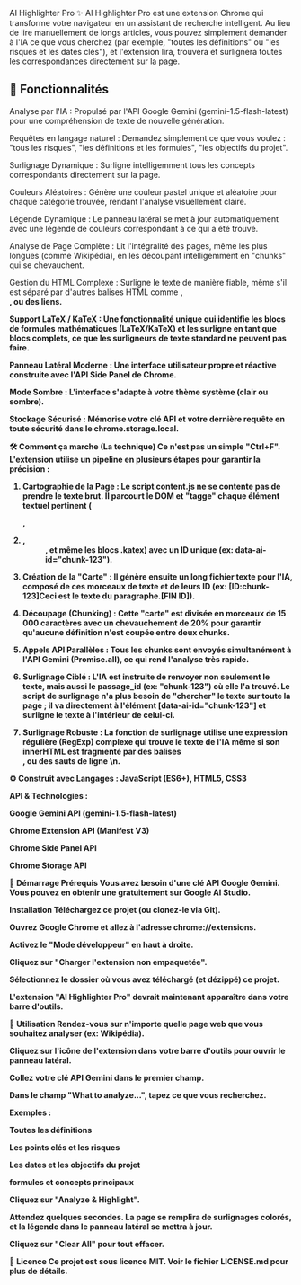 AI Highlighter Pro ✨
AI Highlighter Pro est une extension Chrome qui transforme votre navigateur en un assistant de recherche intelligent. Au lieu de lire manuellement de longs articles, vous pouvez simplement demander à l'IA ce que vous cherchez (par exemple, "toutes les définitions" ou "les risques et les dates clés"), et l'extension lira, trouvera et surlignera toutes les correspondances directement sur la page.

## 🚀 Fonctionnalités

Analyse par l'IA : Propulsé par l'API Google Gemini (gemini-1.5-flash-latest) pour une compréhension de texte de nouvelle génération.

Requêtes en langage naturel : Demandez simplement ce que vous voulez : "tous les risques", "les définitions et les formules", "les objectifs du projet".

Surlignage Dynamique : Surligne intelligemment tous les concepts correspondants directement sur la page.

Couleurs Aléatoires : Génère une couleur pastel unique et aléatoire pour chaque catégorie trouvée, rendant l'analyse visuellement claire.

Légende Dynamique : Le panneau latéral se met à jour automatiquement avec une légende de couleurs correspondant à ce qui a été trouvé.

Analyse de Page Complète : Lit l'intégralité des pages, même les plus longues (comme Wikipédia), en les découpant intelligemment en "chunks" qui se chevauchent.

Gestion du HTML Complexe : Surligne le texte de manière fiable, même s'il est séparé par d'autres balises HTML comme <b>, <br>, ou des liens.

Support LaTeX / KaTeX : Une fonctionnalité unique qui identifie les blocs de formules mathématiques (LaTeX/KaTeX) et les surligne en tant que blocs complets, ce que les surligneurs de texte standard ne peuvent pas faire.

Panneau Latéral Moderne : Une interface utilisateur propre et réactive construite avec l'API Side Panel de Chrome.

Mode Sombre : L'interface s'adapte à votre thème système (clair ou sombre).

Stockage Sécurisé : Mémorise votre clé API et votre dernière requête en toute sécurité dans le chrome.storage.local.

🛠️ Comment ça marche (La technique)
Ce n'est pas un simple "Ctrl+F". L'extension utilise un pipeline en plusieurs étapes pour garantir la précision :

1. Cartographie de la Page : Le script content.js ne se contente pas de prendre le texte brut. Il parcourt le DOM et "tagge" chaque élément textuel pertinent (<p>, <li>, <dd>, et même les blocs .katex) avec un ID unique (ex: data-ai-id="chunk-123").

2. Création de la "Carte" : Il génère ensuite un long fichier texte pour l'IA, composé de ces morceaux de texte et de leurs ID (ex: [ID:chunk-123]Ceci est le texte du paragraphe.[FIN ID]).

3. Découpage (Chunking) : Cette "carte" est divisée en morceaux de 15 000 caractères avec un chevauchement de 20% pour garantir qu'aucune définition n'est coupée entre deux chunks.

4. Appels API Parallèles : Tous les chunks sont envoyés simultanément à l'API Gemini (Promise.all), ce qui rend l'analyse très rapide.

5. Surlignage Ciblé : L'IA est instruite de renvoyer non seulement le texte, mais aussi le passage_id (ex: "chunk-123") où elle l'a trouvé. Le script de surlignage n'a plus besoin de "chercher" le texte sur toute la page ; il va directement à l'élément [data-ai-id="chunk-123"] et surligne le texte à l'intérieur de celui-ci.

6. Surlignage Robuste : La fonction de surlignage utilise une expression régulière (RegExp) complexe qui trouve le texte de l'IA même si son innerHTML est fragmenté par des balises <br>, <b> ou des sauts de ligne \n.

⚙️ Construit avec
Langages : JavaScript (ES6+), HTML5, CSS3

API & Technologies :

Google Gemini API (gemini-1.5-flash-latest)

Chrome Extension API (Manifest V3)

Chrome Side Panel API

Chrome Storage API

🚀 Démarrage
Prérequis
Vous avez besoin d'une clé API Google Gemini. Vous pouvez en obtenir une gratuitement sur Google AI Studio.

Installation
Téléchargez ce projet (ou clonez-le via Git).

Ouvrez Google Chrome et allez à l'adresse chrome://extensions.

Activez le "Mode développeur" en haut à droite.

Cliquez sur "Charger l'extension non empaquetée".

Sélectionnez le dossier où vous avez téléchargé (et dézippé) ce projet.

L'extension "AI Highlighter Pro" devrait maintenant apparaître dans votre barre d'outils.

📖 Utilisation
Rendez-vous sur n'importe quelle page web que vous souhaitez analyser (ex: Wikipédia).

Cliquez sur l'icône de l'extension dans votre barre d'outils pour ouvrir le panneau latéral.

Collez votre clé API Gemini dans le premier champ.

Dans le champ "What to analyze...", tapez ce que vous recherchez.

Exemples :

Toutes les définitions

Les points clés et les risques

Les dates et les objectifs du projet

formules et concepts principaux

Cliquez sur "Analyze & Highlight".

Attendez quelques secondes. La page se remplira de surlignages colorés, et la légende dans le panneau latéral se mettra à jour.

Cliquez sur "Clear All" pour tout effacer.

📄 Licence
Ce projet est sous licence MIT. Voir le fichier LICENSE.md pour plus de détails.
